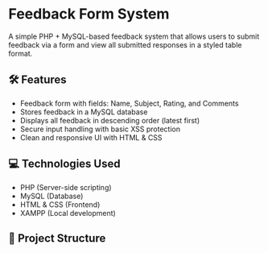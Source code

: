 # Feedback Form System

A simple PHP + MySQL-based feedback system that allows users to submit feedback via a form and view all submitted responses in a styled table format.

## 🛠 Features

- Feedback form with fields: Name, Subject, Rating, and Comments
- Stores feedback in a MySQL database
- Displays all feedback in descending order (latest first)
- Secure input handling with basic XSS protection
- Clean and responsive UI with HTML & CSS

## 💻 Technologies Used

- PHP (Server-side scripting)
- MySQL (Database)
- HTML & CSS (Frontend)
- XAMPP (Local development)

## 📁 Project Structure

